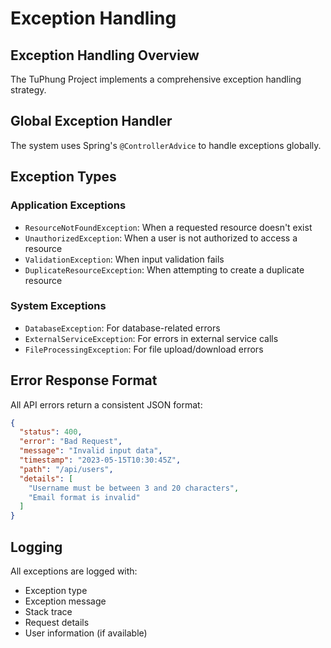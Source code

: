 ﻿---
sidebar_position: 4
---

# Exception Handling

## Exception Handling Overview

The TuPhung Project implements a comprehensive exception handling strategy.

## Global Exception Handler

The system uses Spring's `@ControllerAdvice` to handle exceptions globally.

## Exception Types

### Application Exceptions

- `ResourceNotFoundException`: When a requested resource doesn't exist
- `UnauthorizedException`: When a user is not authorized to access a resource
- `ValidationException`: When input validation fails
- `DuplicateResourceException`: When attempting to create a duplicate resource

### System Exceptions

- `DatabaseException`: For database-related errors
- `ExternalServiceException`: For errors in external service calls
- `FileProcessingException`: For file upload/download errors

## Error Response Format

All API errors return a consistent JSON format:

```json
{
  "status": 400,
  "error": "Bad Request",
  "message": "Invalid input data",
  "timestamp": "2023-05-15T10:30:45Z",
  "path": "/api/users",
  "details": [
    "Username must be between 3 and 20 characters",
    "Email format is invalid"
  ]
}
```

## Logging

All exceptions are logged with:

- Exception type
- Exception message
- Stack trace
- Request details
- User information (if available)


